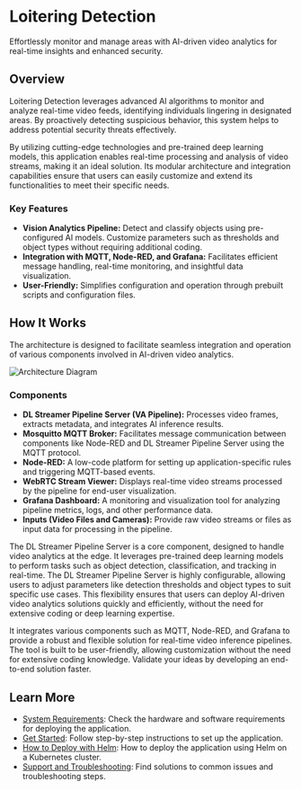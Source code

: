 # Loitering Detection
Effortlessly monitor and manage areas with AI-driven video analytics for real-time insights and enhanced security.

## Overview

Loitering Detection leverages advanced AI algorithms to monitor and analyze real-time video feeds, identifying individuals lingering in designated areas. By proactively detecting suspicious behavior, this system helps to address potential security threats effectively.

By utilizing cutting-edge technologies and pre-trained deep learning models, this application enables real-time processing and analysis of video streams, making it an ideal solution. Its modular architecture and integration capabilities ensure that users can easily customize and extend its functionalities to meet their specific needs.

### Key Features

- **Vision Analytics Pipeline:** Detect and classify objects using pre-configured AI models. Customize parameters such as thresholds and object types without requiring additional coding.
- **Integration with MQTT, Node-RED, and Grafana:** Facilitates efficient message handling, real-time monitoring, and insightful data visualization.
- **User-Friendly:** Simplifies configuration and operation through prebuilt scripts and configuration files.

## How It Works

The architecture is designed to facilitate seamless integration and operation of various components involved in AI-driven video analytics.

![Architecture Diagram](./docs/user-guide/_images/arch.png)

### Components

- **DL Streamer Pipeline Server (VA Pipeline):** Processes video frames, extracts metadata, and integrates AI inference results.
- **Mosquitto MQTT Broker:** Facilitates message communication between components like Node-RED and DL Streamer Pipeline Server using the MQTT protocol.
- **Node-RED:** A low-code platform for setting up application-specific rules and triggering MQTT-based events.
- **WebRTC Stream Viewer:** Displays real-time video streams processed by the pipeline for end-user visualization.
- **Grafana Dashboard:** A monitoring and visualization tool for analyzing pipeline metrics, logs, and other performance data.
- **Inputs (Video Files and Cameras):** Provide raw video streams or files as input data for processing in the pipeline.

The DL Streamer Pipeline Server is a core component, designed to handle video analytics at the edge. It leverages pre-trained deep learning models to perform tasks such as object detection, classification, and tracking in real-time. The DL Streamer Pipeline Server is highly configurable, allowing users to adjust parameters like detection thresholds and object types to suit specific use cases. This flexibility ensures that users can deploy AI-driven video analytics solutions quickly and efficiently, without the need for extensive coding or deep learning expertise.

It integrates various components such as MQTT, Node-RED, and Grafana to provide a robust and flexible solution for real-time video inference pipelines. The tool is built to be user-friendly, allowing customization without the need for extensive coding knowledge. Validate your ideas by developing an end-to-end solution faster.

## Learn More
- [System Requirements](./docs/user-guide/system-requirements.md): Check the hardware and software requirements for deploying the application.
- [Get Started](./docs/user-guide/get-started.md): Follow step-by-step instructions to set up the application.
- [How to Deploy with Helm](./docs/user-guide/how-to-deploy-with-helm.md): How to deploy the application using Helm on a Kubernetes cluster.
- [Support and Troubleshooting](./docs/user-guide/support.md): Find solutions to common issues and troubleshooting steps.
